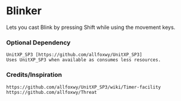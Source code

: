 # Blinker
Lets you cast Blink by pressing Shift while using the movement keys.



### Optional Dependency
```
UnitXP_SP3 [https://github.com/allfoxwy/UnitXP_SP3]
Uses UnitXP_SP3 when available as consumes less resources.
```

### Credits/Inspiration
```
https://github.com/allfoxwy/UnitXP_SP3/wiki/Timer-facility
https://github.com/allfoxwy/Threat
```
